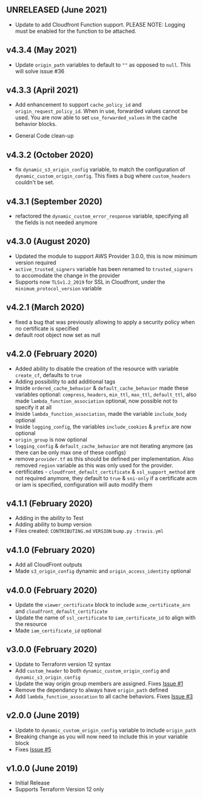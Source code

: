 ## UNRELEASED (June 2021)

* Update to add Cloudfront Function support.  PLEASE NOTE: Logging must be enabled for the function to be attached.

## v4.3.4 (May 2021)

* Update `origin_path` variables to default to `""` as opposed to `null`.  This will solve issue #36

## v4.3.3 (April 2021)

* Add enhancement to support `cache_policy_id` and `origin_request_policy_id`.  When in use, forwarded values cannot be used.  You are now able to set `use_forwarded_values` in the cache behavior blocks.

* General Code clean-up

## v4.3.2 (October 2020)

* fix `dynamic_s3_origin_config` variable, to match the configuration of `dynamic_custom_origin_config`. This fixes a bug where `custom_headers` couldn't be set.

## v4.3.1 (September 2020)

* refactored the `dynamic_custom_error_response` variable, specifying all the fields is not needed anymore

## v4.3.0 (August 2020)

* Updated the module to support AWS Provider 3.0.0, this is now minimum version required
* `active_trusted_signers` variable has been renamed to `trusted_signers` to accomodate the change in the provider
* Supports now `TLSv1.2_2019` for SSL in Cloudfront, under the `minimum_protocol_version` variable

## v4.2.1 (March 2020)

* fixed a bug that was previously allowing to apply a security policy when no certificate is specified
* default root object now set as null

## v4.2.0 (February 2020)

* Added ability to disable the creation of the resource with variable `create_cf`, defaults to `true`
* Adding possibility to add additional tags
* Inside `ordered_cache_behavior` & `default_cache_behavior` made these variables optional: `compress`, `headers`, `min_ttl`, `max_ttl`, `default_ttl`, also made `lambda_function_association` optional, now possible not to specify it at all
* Inside `lambda_function_association`, made the variable `include_body` optional
* Inside `logging_config`, the variables `include_cookies` & `prefix` are now optional
* `origin_group` is now optional
* `logging_config` & `default_cache_behavior` are not iterating anymore (as there can be only max one of these configs)
* remove `provider.tf` as this should be defined per implementation.  Also removed `region` variable as this was only used for the provider.
* certificates - `cloudfront_default_certificate` & `ssl_support_method` are not required anymore, they default to `true` & `sni-only` if a certificate acm or iam is specified, configuration will auto modify them

## v4.1.1 (February 2020)

* Adding in the ability to Test
* Adding ability to bump version
* Files created: `CONTRIBUTING.md` `VERSION` `bump.py` `.travis.yml`

## v4.1.0 (February 2020)

* Add all CloudFront outputs
* Made `s3_origin_config` dynamic and `origin_access_identity` optional

## v4.0.0 (February 2020)

* Update the `viewer_certificate` block to include `acme_certificate_arn` and `cloudfront_default_certificate`
* Update the name of `ssl_certificate` to `iam_certificate_id` to align with the resource
* Made `iam_certificate_id` optional

## v3.0.0 (February 2020)

* Update to Terraform version 12 syntax
* Add `custom_header` to both `dynamic_custom_origin_config` and `dynamic_s3_origin_config`
* Update the way origin group members are assigned.  Fixes [Issue #1](https://github.com/jmgreg31/terraform-aws-cloudfront/issues/1)
* Remove the dependancy to always have `origin_path` defined
* Add `lambda_function_assocation` to all cache behaviors.  Fixes [Issue #3](https://github.com/jmgreg31/terraform-aws-cloudfront/issues/3)

## v2.0.0 (June 2019)

* Update to `dynamic_custom_origin_config` variable to include `origin_path`
* Breaking change as you will now need to include this in your variable block
* Fixes [Issue #5](https://github.com/jmgreg31/terraform-aws-cloudfront/issues/5)

## v1.0.0 (June 2019)

* Initial Release
* Supports Terraform Version 12 only
